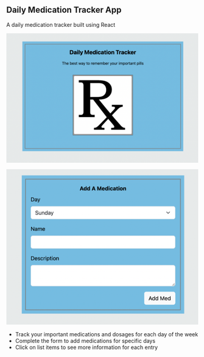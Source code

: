 ## Daily Medication Tracker App

A daily medication tracker built using React

![Home Page](images/home.png)

![Medication Form](images/form.png)

- Track your important medications and dosages for each day of the week
- Complete the form to add medications for specific days
- Click on list items to see more information for each entry